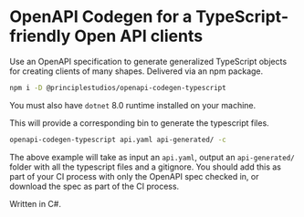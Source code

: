 # OpenAPI Codegen for a TypeScript-friendly Open API clients

Use an OpenAPI specification to generate generalized TypeScript objects for
creating clients of many shapes. Delivered via an npm package.

```sh
npm i -D @principlestudios/openapi-codegen-typescript
```

You must also have `dotnet` 8.0 runtime installed on your machine.

This will provide a corresponding bin to generate the typescript files.

```sh
openapi-codegen-typescript api.yaml api-generated/ -c
```

The above example will take as input an `api.yaml`, output an `api-generated/`
folder with all the typescript files and a gitignore. You should add this as
part of your CI process with only the OpenAPI spec checked in, or download the
spec as part of the CI process.

Written in C#.
